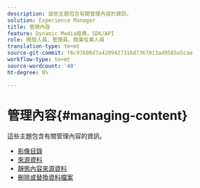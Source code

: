 ```yaml
---
description: 這些主題包含有關管理內容的資訊。
solution: Experience Manager
title: 管理內容
feature: Dynamic Media經典，SDK/API
role: 開發人員、管理員、商業從業人員
translation-type: tm+mt
source-git-commit: f6c97606d7a4209427316d7367013ad9585a5cae
workflow-type: tm+mt
source-wordcount: '40'
ht-degree: 0%

---
```



# 管理內容{#managing-content}

這些主題包含有關管理內容的資訊。

* [影像目錄](c-image-catalogs.md)
* [來源資料](r-source-data.md)
* [靜態內容來源資料](c-static-content-source-data.md)
* [刪除或替換資料檔案](c-deleting-or-replacing-data-files.md)

